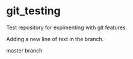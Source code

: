# git_testing

Test repository for expimenting with git features. 

Adding a new line of text in the branch.

master branch